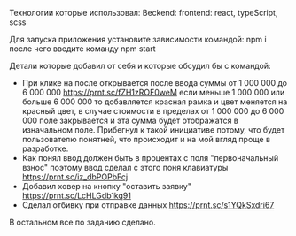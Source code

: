 Технологии которые использовал: Beckend: frontend: react, typeScript, scss

Для запуска приложения установите зависимости командой: npm i после чего введите команду npm start

Детали которые добавил от себя и которые обсудил бы с командой:

- При клике на после открывается после ввода суммы от 1 000 000 до 6 000 000 https://prnt.sc/fZH1zROF0weM
если меньше 1 000 000 или больше 6 000 000 то добавляется красная рамка и цвет меняется на красный цвет, в случае 
стоимости в пределах от 1 000 000 до 6 000 000 поле закрывается и эта сумма будет отображатся в изначальном поле.
Прибегнул к такой инициативе потому, что будет пользователю понятней, что происходит и на мой вгляд проще в разработке.
- Как понял ввод должен быть в процентах с поля "первоначальный взнос" поэтому ввод сделал с этого поня клавиатуры https://prnt.sc/iz_dbPOPbFcj 
- Добавил ховер на кнопку "оставить заявку" https://prnt.sc/LcHLGdb1kq91
- Сделал отбивку при отправке данных https://prnt.sc/s1YQkSxdri67

В остальном все по заданию сделано.
